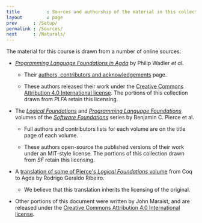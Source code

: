 ```yaml
---
title          : Sources and authorship of the material in this collection
layout         : page
prev      : /Setup/
permalink : /Sources/
next      : /Naturals/
---
```


The material for this course is drawn from a number of online sources:

 - [*Programming Language Foundations in Agda*][PLFA] by Philip Wadler *et
    al*.

   - Their [authors, contributors and acknowledgements][PLFAack] page.

   - These authors released their work under the [Creative Commons
     Attribution 4.0 International license][CCA4].  The portions of
     this collection drawn from *PLFA* retain this licensing.

 - The [*Logical Foundations*][SFLF] and [*Programming Language
   Foundations*][SFPLF] volumes of the [*Software Foundations*][SF]
   series by Benjamin C. Pierce et al.

   - Full authors and contributors lists for each volume are on the
     title page of each volume.

   - These authors open-source the published versions of their work
     under an MIT-style license.  The portions of this collection
     drawn from *SF* retain this licensing.

 - A [translation of some of Pierce's *Logical Foundations*
   volume][SFLFtrans] from Coq to Agda by Rodrigo Geraldo Ribeiro.

   - We believe that this translation inherits the licensing of the
     original.

 - Other portions of this document were written by John Maraist, and
   are released under the [Creative Commons Attribution 4.0
   International license][CCA4].
 
[PLFA]: https://plfa.github.io/
[PLFAack]: https://plfa.github.io/Acknowledgements/
[SF]: https://softwarefoundations.cis.upenn.edu/current/index.html
[SFLF]: https://softwarefoundations.cis.upenn.edu/current/lf-current/index.html
[SFPLF]: https://softwarefoundations.cis.upenn.edu/current/plf-current/index.html
[SFLFtrans]: https://github.com/rodrigogribeiro/agda-software-foundations
[CCA4]: https://github.com/plfa/plfa.github.io/blob/dev/LICENSE